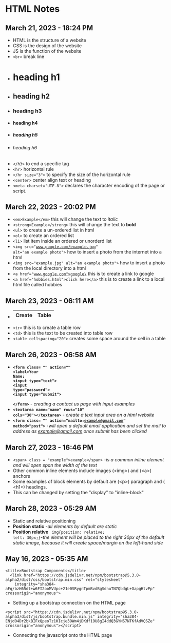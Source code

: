 # HTML Notes
## March 21, 2023 - 18:24 PM
- HTML is the structure of a website
- CSS is the design of the website
- JS is the function of the website
- <code>\<br></code> break line 
- <h1> heading h1
- <h2> heading h2
- <h3> heading h3
- <h4> heading h4
- <h5> heading h5
- <h6> heading h6
-  <code>\</h3></code> to end a specific tag
- <code>\<hr></code> horizontal rule
- <code>\</hr size="3"></code> to specify the size of the horizontal rule
- <code>\<center></code> center align text or heading
- <code>\<meta charset="UTF-8"></code> declares the character encoding of the page or script.
## March 22, 2023 - 20:02 PM
- <code>\<em>Example\</em></code> this will change the text to <em>italic</em>
- <code>\<strong>Example\</strong></code> this will change the text to <strong>bold</strong>
- <code>\<ul></code> to create a un-ordered list in html
- <code>\<ol></code> to create an ordered list
- <code>\<li></code> list item inside an ordered or unorderd list
- <code>\<img src="www.google.com/example.jpg" alt="an example photo"></code> how to insert a photo from the internet into a html
- <code>\<img src="example.jpg" alt="an example photo"></code> how to insert a photo from the local directory into a html
- <code>\<a href="www.google.com">google\</a></code> this is to create a link to google
- <code>\<a href="hobbies.html">click here\</a></code> this is to create a link to a local html file called hobbies
## March 23, 2023 - 06:11 AM
- <table>
            <thead>
                <tr>
                    <th>Create</th>
                    <th>Table</th>
                </tr>
            </thead>
  </table>            
- <code>\<tr></code> this is to create a table row
- <code>\<td></code> this is the text to be created into table row
- <code>\<table cellspacing="20"></code> creates some space around the cell in a table
## March 26, 2023 - 06:58 AM
- **<code>\<form class= "" action=""
    <br>\<label>Your Name:</label>
    <br>\<input type="text">
    <br>\<input type="password">
    <br>\<input type="submit">
<br>\</form></code>** - *creating a contact us page with input examples*
- **<code>\<textarea name="name" rows="10" cols="30">\</textarea></code>** - *create a text input area on a html website*
- **<code>\<form class= "" action="mailto:example@gmail.com" method="post"></code>** -*will open a default email application and set the mail to address as example@gmail.com once submit has been clicked*
## March 27, 2023 - 16:46 PM
- <code>\<span> class = "example">example\</span></code> -*is a common inline element and will open span the width of the text*
- Other common inline elements include images (\<img>) and (\<a>) anchors  
- Some examples of block elements by default are (\<p>) paragraph and (
\<h1>) headings. 
- This can be changed by setting the "display" to "inline-block"
## March 28, 2023 - 05:29 AM
- Static and relative positioning
- **Position static** -*all elements by default are static*
- **Position relative** <code> img{position: relative; left: 30px;}</code>-*the element will be placed to the right 30px of the default static image, because it will create space/margin on the left-hand side*
## May 16, 2023 - 05:35 AM
````
<title>Bootstrap Components</title>
  <link href="https://cdn.jsdelivr.net/npm/bootstrap@5.3.0-alpha2/dist/css/bootstrap.min.css" rel="stylesheet"
    integrity="sha384-aFq/bzH65dt+w6FI2ooMVUpc+21e0SRygnTpmBvdBgSdnuTN7QbdgL+OapgHtvPp" crossorigin="anonymous">
````
- Setting up a bootstrap connection on the HTML page
 ```` 
 <script src="https://cdn.jsdelivr.net/npm/bootstrap@5.3.0-alpha3/dist/js/bootstrap.bundle.min.js" integrity="sha384-ENjdO4Dr2bkBIFxQpeoTz1HIcje39Wm4jDKdf19U8gI4ddQ3GYNS7NTKfAdVQSZe" crossorigin="anonymous"></script>
 ````
 - Connecting the javascript onto the HTML page
